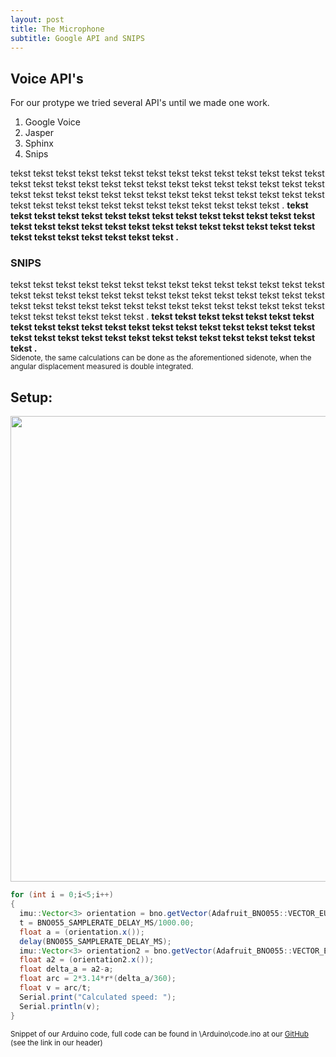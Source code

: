 ```yaml
---
layout: post
title: The Microphone
subtitle: Google API and SNIPS
---
```


## Voice API's
For our protype we tried several API's until we made one work.
<ol>
<li>Google Voice</li>
<li>Jasper </li>
<li>Sphinx </li>
<li>Snips </li>
</ol>
tekst tekst tekst tekst tekst tekst tekst tekst tekst tekst tekst tekst tekst tekst tekst tekst tekst tekst tekst tekst tekst tekst tekst tekst tekst tekst tekst tekst tekst tekst tekst tekst tekst tekst tekst tekst tekst tekst tekst tekst tekst tekst tekst tekst tekst tekst tekst tekst tekst tekst tekst tekst tekst tekst .
<b>tekst tekst tekst tekst tekst tekst tekst tekst tekst tekst tekst tekst tekst tekst tekst tekst tekst tekst tekst tekst tekst tekst tekst tekst tekst tekst tekst tekst tekst tekst tekst tekst tekst tekst .</b>

### SNIPS
tekst tekst tekst tekst tekst tekst tekst tekst tekst tekst tekst tekst tekst tekst tekst tekst tekst tekst tekst tekst tekst tekst tekst tekst tekst tekst tekst tekst tekst tekst tekst tekst tekst tekst tekst tekst tekst tekst tekst tekst tekst tekst tekst tekst tekst tekst tekst tekst .
<b>tekst tekst tekst tekst tekst tekst tekst tekst tekst tekst tekst tekst tekst tekst tekst tekst tekst tekst tekst tekst tekst tekst tekst tekst tekst tekst tekst tekst tekst tekst tekst tekst tekst tekst .</b><br>
<sup>Sidenote, the same calculations can be done as the aforementioned sidenote, when the angular displacement measured is double integrated.</sup>

## Setup:
<img src="\Fitnesswheelchair\img\rpiSNIPS.jpg" width="745">

```java
for (int i = 0;i<5;i++)
{
  imu::Vector<3> orientation = bno.getVector(Adafruit_BNO055::VECTOR_EULER);
  t = BNO055_SAMPLERATE_DELAY_MS/1000.00;
  float a = (orientation.x());
  delay(BNO055_SAMPLERATE_DELAY_MS);
  imu::Vector<3> orientation2 = bno.getVector(Adafruit_BNO055::VECTOR_EULER);
  float a2 = (orientation2.x());
  float delta_a = a2-a;
  float arc = 2*3.14*r*(delta_a/360);
  float v = arc/t;
  Serial.print("Calculated speed: ");
  Serial.println(v);
}
```
<sup>Snippet of our Arduino code, full code can be found in \Arduino\code.ino at our <a href="https://github.com/PaklongC/Fitnesswheelchair/blob/master/Arduino/code.ino">GitHub</a> (see the link in our header)</sup>
